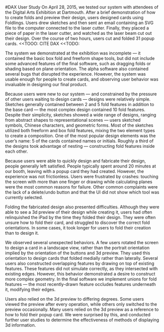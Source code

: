#DAX User Study
On April 28, 2015, we tested our system with attendees of the Digital Arts Exhibition at Dartmouth. After a brief demonstration of how to create folds and preview their design, users designed cards using Foldlings.  Users drew sketches and then sent an email containing an SVG file to the computer connected to the laser cutter.  Finally, they placed a piece of paper in the laser cutter, and watched as the laser beam cut out their design.  Over the course of two hours, users cut and folded 31 popup cards. <<TOOO: CITE DAX <<TODO:

The system we demonstrated at the exhibition was incomplete — it contained the basic box fold and freeform shape tools, but did not include some advanced features of the final software, such as dragging folds or shading based on plane orientation.  The alpha software also contained several bugs that disrupted the experience.  However, the system was usable enough for people to create cards, and observing user behavior was invaluable in designing our final product.

Because users were new to our system — and constrained by the pressure of other users waiting to design cards — designs were relatively simple. Sketches generally contained between 2 and 5 fold features in addition to the base card — the most complex design contained 10 fold features.  Despite their simplicity, sketches showed a wide range of designs, ranging from abstract shapes to representational scenes — users sketched symbols, Chinese characters, and geometric forms.  Most of the sketches utilized both freeform and box fold features, mixing the two element types to create a composition.  One of the most popular design elements was the user’s name: 5 of the cards contained names or initials.  Roughly a third of the designs took advantage of nesting — constructing fold features inside each other.  

Because users were able to quickly design and fabricate their design, people generally left satisfied.  People typically spent around 20 minutes at our booth, leaving with a popup card they had created.  However, the experience was not frictionless. Users were frustrated by crashes: touching the screen with more than one finger or drawing while calculating planes were the most common reasons for failure.  Other common complaints were the lack of a delete/undo button and that the UI did not show which tool was currently selected.

Folding the fabricated design also presented difficulties.  Although they were able to see a 3d preview of their design while creating it, users had often relinquished the iPad by the time they folded their design.  They were often unsure how to fold their card, and struggled to discover the correct fold orientations.  In some cases, it took longer for users to fold their creation than to design it.

We observed several unexpected behaviors.  A few users rotated the screen to design a card in a landscape view, rather than the portrait orientation implied by the orientation of the buttons and 3d preview.  They used this orientation to design cards that folded medially rather than laterally.  Several users also constructed overlapping features by drawing on top of existing features.  These features did not simulate correctly, as they intersected with existing edges.  However, this behavior demonstrated a desire to construct more complex geometry.  In the final software we implement unions for fold features  — the most recently-drawn feature occludes features underneath it, modifying their edges.  

Users also relied on the 3d preview to differing degrees.  Some users viewed the preview after every operation, while others only switched to the preview occasionally. Many users relied on the 3d preview as a reference to how to fold their popup card. We were surprised by this, and conducted further user studies to determine the effectiveness of methods of displaying 3d information. 

